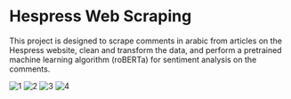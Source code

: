 # Hespress Web Scraping

This project is designed to scrape comments in arabic from articles on the Hespress website, clean and transform the data, and perform a pretrained machine learning algorithm (roBERTa) for sentiment analysis on the comments.

![1](https://github.com/g0udachi/web-scraping/assets/161131094/6e1b23dc-4780-4de4-8e15-eb0eeddf4eb9)
![2](https://github.com/g0udachi/web-scraping/assets/161131094/bcc72cbd-4aae-4e24-b0ce-7da9bbd98aa7)
![3](https://github.com/g0udachi/web-scraping/assets/161131094/759936d6-2537-4f39-bac2-7124d9ab14fe)
![4](https://github.com/g0udachi/web-scraping/assets/161131094/5ea93715-711b-44a7-af75-2b010e5c5e7f)

